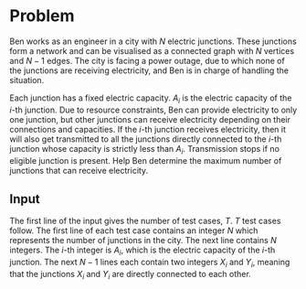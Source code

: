 # Problem

Ben works as an engineer in a city with $N$ electric junctions. These junctions form a network and can be visualised as a connected graph with $N$ vertices and $N−1$ edges. The city is facing a power outage, due to which none of the junctions are receiving electricity, and Ben is in charge of handling the situation.

Each junction has a fixed electric capacity. $A_i$ is the electric capacity of the $i$-th junction. Due to resource constraints, Ben can provide electricity to only one junction, but other junctions can receive electricity depending on their connections and capacities. If the $i$-th junction receives electricity, then it will also get transmitted to all the junctions directly connected to the $i$-th junction whose capacity is strictly less than $A_i$. Transmission stops if no eligible junction is present. Help Ben determine the maximum number of junctions that can receive electricity.

## Input

The first line of the input gives the number of test cases, $T$. $T$ test cases follow.
The first line of each test case contains an integer $N$ which represents the number of junctions in the city.
The next line contains $N$ integers. The $i$-th integer is $A_i$, which is the electric capacity of the $i$-th junction.
The next $N−1$ lines each contain two integers $X_i$ and $Y_i$, meaning that the junctions $X_i$ and $Y_i$ are directly connected to each other.
